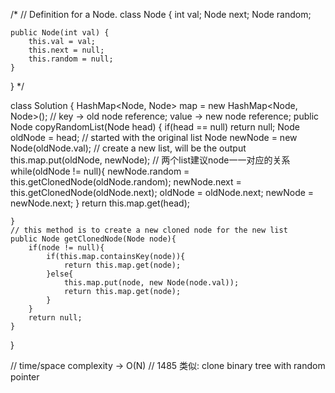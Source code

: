 /*
// Definition for a Node.
class Node {
    int val;
    Node next;
    Node random;

    public Node(int val) {
        this.val = val;
        this.next = null;
        this.random = null;
    }
}
*/

class Solution {
    HashMap<Node, Node> map = new HashMap<Node, Node>();    // key -> old node reference; value -> new node reference;
    public Node copyRandomList(Node head) {
        if(head == null) return null;
        Node oldNode = head;                     // started with the original list
        Node newNode = new Node(oldNode.val);    // create a new list, will be the output
        this.map.put(oldNode, newNode);            // 两个list建议node一一对应的关系
        while(oldNode != null){
            newNode.random = this.getClonedNode(oldNode.random);
            newNode.next = this.getClonedNode(oldNode.next);
            oldNode = oldNode.next;
            newNode = newNode.next;
        }
        return this.map.get(head);

    }
    // this method is to create a new cloned node for the new list
    public Node getClonedNode(Node node){
        if(node != null){
            if(this.map.containsKey(node)){
                return this.map.get(node);
            }else{
                this.map.put(node, new Node(node.val));
                return this.map.get(node);
            }
        }
        return null;
    }


}

// time/space complexity -> O(N)
// 1485 类似: clone binary tree with random pointer



